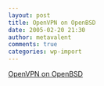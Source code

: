 ```yaml
---
layout: post
title: OpenVPN on OpenBSD
date: 2005-02-20 21:30
author: metavalent
comments: true
categories: wp-import
---
```

<a href="http://undeadly.org/cgi?action=article&amp;sid=20050219004426">OpenVPN on OpenBSD</a>
